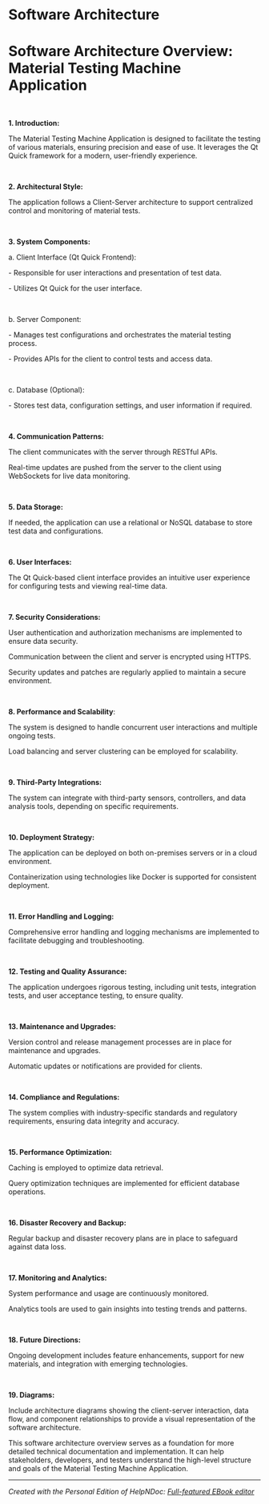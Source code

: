 # Software Architecture

Software Architecture Overview: Material Testing Machine Application
=

&nbsp;

**&#49;. Introduction:**

The Material Testing Machine Application is designed to facilitate the testing of various materials, ensuring precision and ease of use. It leverages the Qt Quick framework for a modern, user-friendly experience.

&nbsp;

**&#50;. Architectural Style:**

The application follows a Client-Server architecture to support centralized control and monitoring of material tests.

&nbsp;

**&#51;. System Components:**

a. Client Interface (Qt Quick Frontend):

\- Responsible for user interactions and presentation of test data.

\- Utilizes Qt Quick for the user interface.

&nbsp;

b. Server Component:

\- Manages test configurations and orchestrates the material testing process.

\- Provides APIs for the client to control tests and access data.

&nbsp;

c. Database (Optional):

\- Stores test data, configuration settings, and user information if required.

&nbsp;

**&#52;. Communication Patterns:**

The client communicates with the server through RESTful APIs.

Real-time updates are pushed from the server to the client using WebSockets for live data monitoring.

&nbsp;

**&#53;. Data Storage:**

If needed, the application can use a relational or NoSQL database to store test data and configurations.

&nbsp;

**&#54;. User Interfaces:**

The Qt Quick-based client interface provides an intuitive user experience for configuring tests and viewing real-time data.

&nbsp;

**&#55;. Security Considerations:**

User authentication and authorization mechanisms are implemented to ensure data security.

Communication between the client and server is encrypted using HTTPS.

Security updates and patches are regularly applied to maintain a secure environment.

&nbsp;

**&#56;. Performance and Scalability**:

The system is designed to handle concurrent user interactions and multiple ongoing tests.

Load balancing and server clustering can be employed for scalability.

&nbsp;

**&#57;. Third-Party Integrations:**

The system can integrate with third-party sensors, controllers, and data analysis tools, depending on specific requirements.

&nbsp;

**&#49;0. Deployment Strategy:**

The application can be deployed on both on-premises servers or in a cloud environment.

Containerization using technologies like Docker is supported for consistent deployment.

&nbsp;

**&#49;1. Error Handling and Logging:**

Comprehensive error handling and logging mechanisms are implemented to facilitate debugging and troubleshooting.

&nbsp;

**&#49;2. Testing and Quality Assurance:**

The application undergoes rigorous testing, including unit tests, integration tests, and user acceptance testing, to ensure quality.

&nbsp;

**&#49;3. Maintenance and Upgrades:**

Version control and release management processes are in place for maintenance and upgrades.

Automatic updates or notifications are provided for clients.

&nbsp;

**&#49;4. Compliance and Regulations:**

The system complies with industry-specific standards and regulatory requirements, ensuring data integrity and accuracy.

&nbsp;

**&#49;5. Performance Optimization:**

Caching is employed to optimize data retrieval.

Query optimization techniques are implemented for efficient database operations.

&nbsp;

**&#49;6. Disaster Recovery and Backup:**

Regular backup and disaster recovery plans are in place to safeguard against data loss.

&nbsp;

**&#49;7. Monitoring and Analytics:**

System performance and usage are continuously monitored.

Analytics tools are used to gain insights into testing trends and patterns.

&nbsp;

**&#49;8. Future Directions:**

Ongoing development includes feature enhancements, support for new materials, and integration with emerging technologies.

&nbsp;

**&#49;9. Diagrams:**

Include architecture diagrams showing the client-server interaction, data flow, and component relationships to provide a visual representation of the software architecture.

This software architecture overview serves as a foundation for more detailed technical documentation and implementation. It can help stakeholders, developers, and testers understand the high-level structure and goals of the Material Testing Machine Application.

***
_Created with the Personal Edition of HelpNDoc: [Full-featured EBook editor](<https://www.helpndoc.com/create-epub-ebooks>)_
